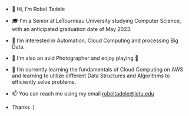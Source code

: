 - 👋 Hi, I’m Robel Tadele
- 🎓 I'm a Senior at LeTourneau University studying Computer Science, with an anticipated graduation date of
May 2023.
- 👀 I’m interested in Automation, Cloud Computing and processing Big Data.
- 📸 I'm also an avid Photographer and enjoy playing 🎸
- 🌱 I’m currently learning the fundamentals of Cloud Computing on AWS and learning to utilize different Data Structures
and Algorithms to efficiently solve problems.
  
- 📫 You can reach me using my email robeltadele@letu.edu
- Thanks :)

<!---
RobelTadele/RobelTadele is a ✨ special ✨ repository because its `README.md` (this file) appears on your GitHub profile.
You can click the Preview link to take a look at your changes.
--->
